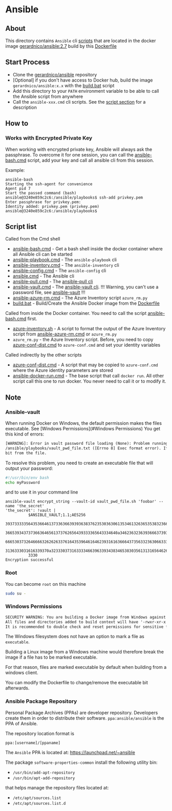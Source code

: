 # Ansible


## About
This directory contains `Ansible` cli [scripts](#script-list) that are located in the docker image [gerardnico/ansible:2.7](https://hub.docker.com/r/gerardnico/ansible/) build by this [Dockerfile](2.7/Dockerfile)


## Start Process

  * Clone the [gerardnico/ansible](https://github.com/gerardnico/ansible) repository 
  * [Optional] if you don't have access to Docker hub, build the image `gerardnico/ansible:x.x` with the [build.bat](build.bat) script
  * Add this directory to your `PATH` environment variable to be able to call the Ansible script from anywhere
  * Call the `ansible-xxx.cmd` cli scripts. See the [script section](#script-list) for a description
  


## How to
### Works with Encrypted Private Key

When working with encrypted private key, Ansible will always ask the passphrase.
To overcome it for one session, you can call the [ansible-bash.cmd](ansible-bash.cmd) script, add your key and call all ansible cli from this session.

Example:
 
```dos 
ansible-bash
Starting the ssh-agent for convenience
Agent pid 7
Start the passed command (bash)
ansible@3240e859c2c6:/ansible/playbooks$ ssh-add privkey.pem
Enter passphrase for privkey.pem:
Identity added: privkey.pem (privkey.pem)
ansible@3240e859c2c6:/ansible/playbooks$
```

## Script list

Called from the Cmd shell

  * [ansible-bash.cmd](ansible-bash.cmd) - Get a bash shell inside the docker container where all Ansible cli can be started
  * [ansible-playbook.cmd](ansible-playbook.cmd) - The `ansible-playbook` cli
  * [ansible-inventory.cmd](ansible-inventory.cmd) - The `ansible-inventory` cli
  * [ansible-config.cmd](ansible-config.cmd) - The `ansible-config` cli
  * [ansible.cmd](ansible.cmd) - The Ansible cli
  * [ansible-pull.cmd](ansible-pull.cmd) - The [ansible-pull cli](https://docs.ansible.com/ansible/latest/cli/ansible-pull.html)
  * [ansible-vault.cmd](ansible-vault.cmd) - The [ansible-vault cli](https://docs.ansible.com/ansible/latest/user_guide/vault.html). !!! Warning, you can't use a password file, see [ansible-vault](#ansible-vault) !!!
  * [ansible-azure-rm.cmd](ansible-azure-rm.cmd) - The Azure Inventory script `azure_rm.py`
  * [build.bat](build.bat) - Build/Create the Ansible Docker image from the [Dockerfile](2.7/Dockerfile)

Called from inside the Docker container. You need to call the script [ansible-bash.cmd](ansible-bash.cmd) first.

  * [azure-inventory.sh](azure-inventory.sh) - A script to format the output of the Azure Inventory script from [ansible-azure-rm.cmd](ansible-azure-rm.cmd) or `azure_rm.py`
  * `azure_rm.py` -  the Azure Inventory script. Before, you need to copy [azure-conf-dist.cmd](azure-conf-dist.cmd) to `azure-conf.cmd` and set your identity variables

Called indirectly by the other scripts

  * [azure-conf-dist.cmd](azure-conf-dist.cmd) - A script that may be copied to `azure-conf.cmd` where the Azure identity parameters are stored
  * [ansible-docker-run.cmd](ansible-docker-run.cmd) - The base script that call `docker run`. All other script call this one to run docker. You never need to call it or to modify it.

## Note


### Ansible-vault

When running Docker on Windows, the default permission makes the files executable. See [Windows Permissions](#Windows Permissions)
You get this kind of errors:

```txt
[WARNING]: Error in vault password file loading (None): Problem running vault password script
/ansible/playbooks/vault_pwd_file.txt ([Errno 8] Exec format error). If this is not a script, remove the executable
bit from the file.
```

To resolve this problem, you need to create an executable file that will output your password:
```bash 
#!/usr/bin/env bash
echo myPassword
```
and to use it in your command line

```dos
ansible-vault encrypt_string --vault-id vault_pwd_file.sh 'foobar' --name 'the_secret'
'the_secret': !vault |
          $ANSIBLE_VAULT;1.1;AES256
          39373333356435366461373363663939363837623530363061353461326365353832366363363439
          3665393437373663646561373762656439333365643334640a346236323639366637393937666134
          66653037326466663262626337616435396461646239316163666437356332363066333935376364
          3136333031616339370a323330373163333466396339343834653830356131316564626636663332
          3330
Encryption successful
```

 
### Root

You can become `root` on this machine

```bash
sudo su -
```

### Windows Permissions

```txt
SECURITY WARNING: You are building a Docker image from Windows against a non-Windows Docker host. 
All files and directories added to build context will have '-rwxr-xr-x' permissions. 
It is recommended to double check and reset permissions for sensitive files and directories.
```

The Windows filesystem does not have an option to mark a file as `executable`.

Building a Linux image from a Windows machine would therefore break the image 
if a file has to be marked executable.

For that reason, files are marked executable by default when building from a windows client. 

You can modify the Dockerfile to change/remove the executable bit afterwards.

### Ansible Package Repository

Personal Package Archives (PPAs) are developer repository. Developers create them in order to distribute their software. 
`ppa:ansible/ansible` is the PPA of Ansible.   

The repository location format is 

```
ppa:[username]/[ppaname]
```

The `Ansible` PPA is located at: https://launchpad.net/~ansible

The package `software-properties-common` install the following utility bin:
  
  * `/usr/bin/add-apt-repository`
  * `/usr/bin/apt-add-repository`

that helps manage the repository files located at:
  
  * `/etc/apt/sources.list`
  * `/etc/apt/sources.list.d`
  
 